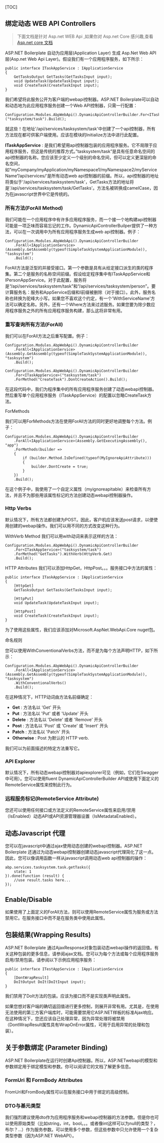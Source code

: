 [TOC]

## 绑定动态 WEB API Controllers

> 下面文档是针对 Asp.net WEB Api ,如果你对 Asp.net Core 感兴趣,查看 [Asp.net core 文档](AspNetCore.md)

ASP.NET Boilerplate 自动为应用层(Application Layer) 生成 Asp.Net Web API 层(Asp.net Web Api Layer)。假设我们有一个应用程序服务，如下所示：

```
public interface ITaskAppService : IApplicationService
{
    GetTasksOutput GetTasks(GetTasksInput input);
    void UpdateTask(UpdateTaskInput input);
    void CreateTask(CreateTaskInput input);
}
```
我们希望将此服务公开为客户端的webapi控制器。ASP.NET Boilerplate可以自动和动态地为此应用程序服务创建一个Web API控制器，只需一行配置：

```
Configuration.Modules.AbpWebApi().DynamicApiControllerBuilder.For<ITaskAppService>("tasksystem/task").Build();
```
就这些！在地址'/api/services/tasksystem/task'中创建了一个api控制器，所有方法现在都可供客户端使用。应该在模块的Initialize方法中进行此配置。

__ITaskAppService__ :  是我们希望用api控制器包装的应用程序服务。它不局限于应用程序服务，但这是传统的推荐方式。”tasksystem/task”是具有任意命名空间的api控制器的名称。您应该至少定义一个级别的命名空间，但可以定义更深层的命名空间，如“myCompany/myApplication/myNamespace1/myNamespace2/myServiceName”/api/services/'是所有动态web api控制器的前缀。所以，api控制器的地址将类似于'/api/services/tasksystem/task'，GetTasks方法的地址将是'/api/services/tasksystem/task/GetTasks'。方法名被转换成camelCase，因为在javascript世界中它是传统的。

### 所有方法(ForAll Method)

我们可能在一个应用程序中有许多应用程序服务，而一个接一个地构建api控制器可能是一项乏味而容易忘记的工作。DynamicApiControllerBuilper提供了一种方法，可以在一次调用中为所有应用程序服务生成web api控制器。例子：

```
Configuration.Modules.AbpWebApi().DynamicApiControllerBuilder
    .ForAll<IApplicationService>(Assembly.GetAssembly(typeof(SimpleTaskSystemApplicationModule)), "tasksystem")
    .Build();
```
ForAll方法是泛型的并接受接口。第一个参数是具有从给定接口派生的类的程序集。第二个是服务的名称空间前缀。假设给定程序集中有ITaskAppService和IPersonAppService。对于此配置，服务将是“/api/services/tasksystem/task”和“/api/services/tasksystem/person”。要计算服务名：服务和AppService后缀和I前缀被删除（对于接口）。此外，服务名称也转换为驼峰大小写。如果您不喜欢这个约定，有一个'WithServiceName'方法可以确定名称。另外，还有一个Where方法来过滤服务。如果您要为除少数应用程序服务之外的所有应用程序服务构建，那么这将非常有用。

### 重写查询所有方法(ForAll)

我们可以在ForAll方法之后重写配置。例子：

```
Configuration.Modules.AbpWebApi().DynamicApiControllerBuilder
    .ForAll<IApplicationService>(Assembly.GetAssembly(typeof(SimpleTaskSystemApplicationModule)), "tasksystem")
    .Build();

Configuration.Modules.AbpWebApi().DynamicApiControllerBuilder
    .For<ITaskAppService>("tasksystem/task")
    .ForMethod("CreateTask").DontCreateAction().Build();
```
在这段代码中，我们为程序集中的所有应用程序服务创建了动态webapi控制器。然后重写单个应用程序服务（ITaskAppService）的配置以忽略CreateTask方法。

ForMethods

我们可以用ForMethods方法在使用ForAll方法的同时更好地调整每个方法。例子：

```
Configuration.Modules.AbpWebApi().DynamicApiControllerBuilder
    .ForAll<IApplicationService>(Assembly.GetExecutingAssembly(), "app")
    .ForMethods(builder =>
    {
        if (builder.Method.IsDefined(typeof(MyIgnoreApiAttribute)))
        {
            builder.DontCreate = true;
        }
    })
    .Build();
```
在这个例子中，我使用了一个自定义属性（myignoreapitable）来检查所有方法，并且不为那些用该属性标记的方法创建动态webapi控制器操作。

### Http Verbs

默认情况下，所有方法都创建为POST。因此，客户机应该发送post请求，以便使用创建的webapi操作。我们可以用不同的方式改变这种行为。

WithVerb Method
我们可以用with动词来表示这样的方法：

```
Configuration.Modules.AbpWebApi().DynamicApiControllerBuilder
    .For<ITaskAppService>("tasksystem/task")
    .ForMethod("GetTasks").WithVerb(HttpVerb.Get)
    .Build();
```
HTTP Attributes
我们可以添加HttpGet，HttpPost。。。服务接口中方法的属性：

```
public interface ITaskAppService : IApplicationService
{
    [HttpGet]
    GetTasksOutput GetTasks(GetTasksInput input);

    [HttpPut]
    void UpdateTask(UpdateTaskInput input);

    [HttpPost]
    void CreateTask(CreateTaskInput input);
}
```
为了使用这些属性，我们应该添加对Microsoft.AspNet.WebApi.Core nuget包。

命名规则

您可以使用WithConventionalVerbs方法，而不是为每个方法声明HTTP，如下所示：

```
Configuration.Modules.AbpWebApi().DynamicApiControllerBuilder
    .ForAll<IApplicationService>(Assembly.GetAssembly(typeof(SimpleTaskSystemApplicationModule)), "tasksystem")
    .WithConventionalVerbs()
    .Build();
```
在这种情况下，HTTP动词由方法名前缀确定：

* __Get__ : 方法名以 'Get' 开头
* __Put__ : 方法名以 'Put' 或者 'Update' 开头
* __Delete__ : 方法名以 'Delete' 或者 'Remove' 开头
* __Post__ : 方法名以 'Post' 或  'Create' 或 'Insert' 开头
* __Patch__ : 方法名以 'Patch' 开头
* __Otherwise__ : Post 为默认的 HTTP verb.

我们可以为前面描述的特定方法重写它。

### API Explorer

默认情况下，所有动态webapi控制器对apiexplorer可见（例如，它们在Swagger中可用）。您可以使用fluent DynamicApiControllerBuilder API或使用下面定义的RemoteService属性来控制此行为。

### 远程服务标记(RemoteService Attribute)

您还可以使用任何接口或方法定义的RemoteService属性来启用/禁用（IsEnabled）动态API或API资源管理器设置（IsMetadataEnabled）。

## 动态Javascript 代理

您可以在javascript中通过ajax使用动态创建的webapi控制器。ASP.NET Boilerplate 还通过为动态webapi控制器创建动态javascript代理简化了这一点。因此，您可以像调用函数一样从javascript调用动态web api控制器的操作：

```
abp.services.tasksystem.task.getTasks({
    state: 1
}).done(function (result) {
    //use result.tasks here...
});
```

## Enable/Disable

如果使用了上面定义的ForAll方法，则可以使用RemoteService属性为服务或方法禁用它。在服务接口中而不是在服务类中使用此属性。

## 包装结果(Wrapping Results)

ASP.NET Boilerplate 通过AjaxResponse对象包装动态webapi操作的返回值。有关这种包装的更多信息，请参阅ajax文档。您可以为每个方法或每个应用程序服务启用/禁用包装。请参阅以下示例应用程序服务：

```
public interface ITestAppService : IApplicationService
{
    [DontWrapResult]
    DoItOutput DoIt(DoItInput input);
}
```
我们禁用了DoIt方法的包装。应该为接口而不是实现类声明此属性。



如果您想对客户端的确切返回值进行更多控制，则展开非常有用。尤其是，在使用无法使用的第三方客户端库时，可能需要禁用它ASP.NET样板的标准Ajax响应。在这种情况下，您还应该自己处理异常，因为异常处理将被禁用（DontWrapResult属性具有WrapOnError属性，可用于启用异常的处理和包装）。

## 关于参数绑定 (Parameter Binding)

ASP.NET Boilerplate在运行时创建Api控制器。所以，ASP.NETwebapi的模型和参数绑定用于绑定模型和参数。你可以阅读它的文档了解更多信息。

### FormUri 和 FormBody Attributes

FromUri和FromBody属性可以在服务接口中用于绑定的高级控制。

### DTO与基元类型

我们强烈建议使用dto作为应用程序服务和webapi控制器的方法参数。但是你也可以使用原始类型（比如string，int，bool。。。或者像int这样可以为null的类型？，布尔？…）作为服务参数。可以使用多个参数，但这些参数中只允许使用一个复杂类型参数（因为ASP.NET WebAPI）。
